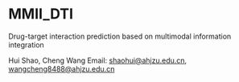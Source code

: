 # MMII_DTI
Drug-target interaction prediction based on multimodal information integration

Hui Shao, Cheng Wang
Email: shaohui@ahjzu.edu.cn, wangcheng8488@ahjzu.edu.cn
